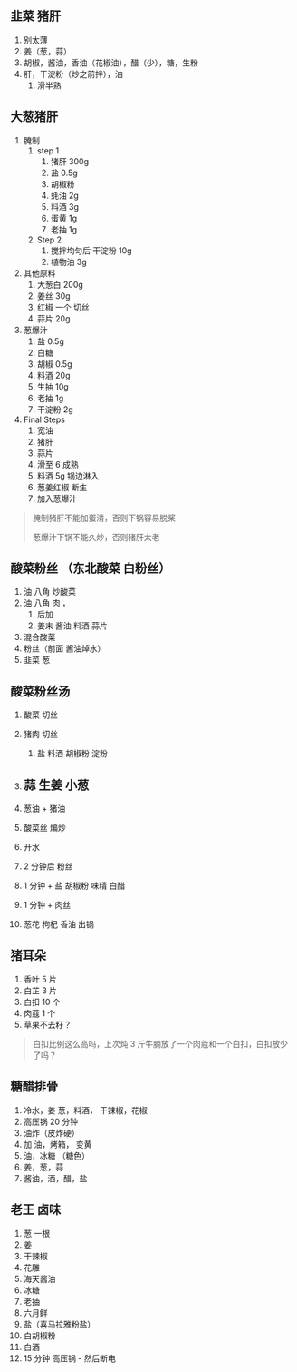 ## 韭菜 猪肝

1. 别太薄
2. 姜（葱，蒜）
3. 胡椒，酱油，香油（花椒油），醋（少），糖，生粉
4. 肝，干淀粉（炒之前拌），油
   1. 滑半熟

## 大葱猪肝

1. 腌制
   1. step 1
      1. 猪肝 300g
      2. 盐 0.5g
      3. 胡椒粉
      4. 蚝油 2g
      5. 料酒 3g
      6. 蛋黄 1g
      7. 老抽 1g
   2. Step 2
      1. 搅拌均匀后 干淀粉 10g
      2. 植物油 3g
2. 其他原料
   1. 大葱白 200g
   2. 姜丝 30g
   3. 红椒 一个 切丝
   4. 蒜片 20g
3. 葱爆汁
   1. 盐 0.5g
   2. 白糖
   3. 胡椒 0.5g
   4. 料酒 20g
   5. 生抽 10g
   6. 老抽 1g
   7. 干淀粉 2g
4. Final Steps
   1. 宽油
   2. 猪肝
   3. 蒜片
   4. 滑至 6 成熟
   5. 料酒 5g 锅边淋入
   6. 葱姜红椒 断生
   7. 加入葱爆汁

> 腌制猪肝不能加蛋清，否则下锅容易脱桨
>
> 葱爆汁下锅不能久炒，否则猪肝太老

## 酸菜粉丝 （东北酸菜 白粉丝）

1. 油 八角 炒酸菜
2. 油 八角 肉 ，
   1. 后加
   2. 姜末 酱油 料酒 蒜片
3. 混合酸菜
4. 粉丝（前面 酱油焯水）
5. 韭菜 葱

## 酸菜粉丝汤

1. 酸菜 切丝
2. 猪肉 切丝
   1. 盐 料酒 胡椒粉 淀粉
3. ## 蒜 生姜 小葱

4. 葱油 + 猪油
5. 酸菜丝 煸炒
6. 开水
7. 2 分钟后 粉丝
8. 1 分钟 + 盐 胡椒粉 味精 白醋
9. 1 分钟 + 肉丝
10. 葱花 枸杞 香油 出锅

## 猪耳朵

1. 香叶 5 片
2. 白芷 3 片
3. 白扣 10 个
4. 肉蔻 1 个
5. 草果不去籽？

> 白扣比例这么高吗，上次炖 3 斤牛腩放了一个肉蔻和一个白扣，白扣放少了吗？

## 糖醋排骨

1. 冷水，姜 葱，料酒， 干辣椒，花椒
2. 高压锅 20 分钟
3. 油炸（皮炸硬）
4. 加 油，烤箱， 变黄
5. 油，冰糖 （糖色）
6. 姜，葱，蒜
7. 酱油，酒，醋，盐

## 老王 卤味

1. 葱 一根
2. 姜
3. 干辣椒
4. 花雕
5. 海天酱油
6. 冰糖
7. 老抽
8. 六月鲜
9. 盐（喜马拉雅粉盐）
10. 白胡椒粉
11. 白酒
12. 15 分钟 高压锅 - 然后断电

